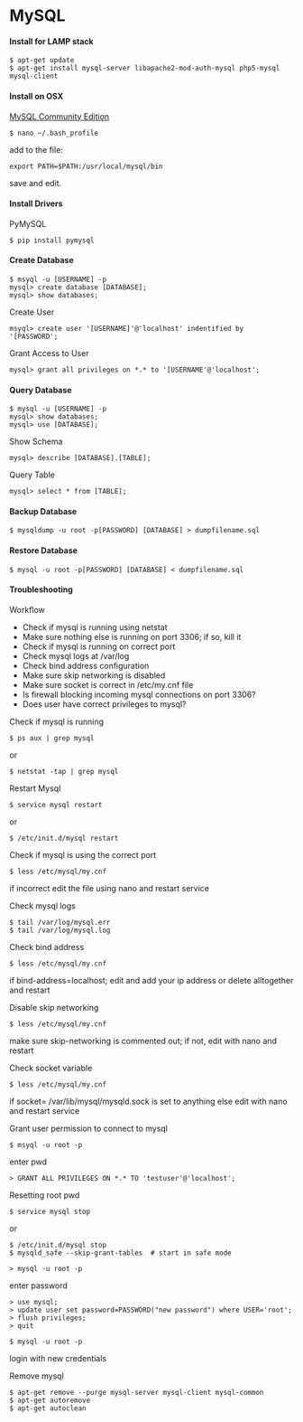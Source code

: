 MySQL
=====

#### Install for LAMP stack

	$ apt-get update
	$ apt-get install mysql-server libapache2-mod-auth-mysql php5-mysql mysql-client


#### Install on OSX

[MySQL Community Edition](https://dev.mysql.com/downloads/mysql/)

	$ nano ~/.bash_profile

add to the file:

	export PATH=$PATH:/usr/local/mysql/bin

save and edit.


#### Install Drivers

PyMySQL

	$ pip install pymysql


#### Create Database

	$ msyql -u [USERNAME] -p
	mysql> create database [DATABASE];
	mysql> show databases;

Create User

	msyql> create user '[USERNAME]'@'localhost' indentified by '[PASSWORD';

Grant Access to User

	mysql> grant all privileges on *.* to '[USERNAME'@'localhost';


#### Query Database

	$ mysql -u [USERNAME] -p
	mysql> show databases;
	mysql> use [DATABASE];

Show Schema

	mysql> describe [DATABASE].[TABLE];

Query Table

	mysql> select * from [TABLE];


#### Backup Database

	$ mysqldump -u root -p[PASSWORD] [DATABASE] > dumpfilename.sql


#### Restore Database

	$ mysql -u root -p[PASSWORD] [DATABASE] < dumpfilename.sql	

#### Troubleshooting

Workflow

* Check if mysql is running using netstat
* Make sure nothing else is running on port 3306; if so, kill it
* Check if mysql is running on correct port
* Check mysql logs at /var/log
* Check bind address configuration 
* Make sure skip networking is disabled
* Make sure socket is correct in /etc/my.cnf file
* Is firewall blocking incoming mysql connections on port 3306?
* Does user have correct privileges to mysql?

Check if mysql is running

	$ ps aux | grep mysql

or

	$ netstat -tap | grep mysql

Restart Mysql

	$ service mysql restart

or

	$ /etc/init.d/mysql restart


Check if mysql is using the correct port

	$ less /etc/mysql/my.cnf

if incorrect edit the file using nano and restart service 


Check mysql logs

	$ tail /var/log/mysql.err
	$ tail /var/log/mysql.log

Check bind address

	$ less /etc/mysql/my.cnf

if bind-address=localhost; edit and add your ip address or delete alltogether and restart


Disable skip networking

	$ less /etc/mysql/my.cnf


make sure skip-networking is commented out; if not, edit with nano and restart


Check socket variable

	$ less /etc/mysql/my.cnf


if socket= /var/lib/mysql/mysqld.sock is set to anything else edit with nano and restart service


Grant user permission to connect to mysql

	$ msyql -u root -p

enter pwd

	> GRANT ALL PRIVILEGES ON *.* TO 'testuser'@'localhost';   

Resetting root pwd

	$ service mysql stop

or 

	$ /etc/init.d/mysql stop   
	$ mysqld_safe --skip-grant-tables  # start in safe mode

	> mysql -u root -p

enter password

	> use mysql;
	> update user set password=PASSWORD("new password") where USER='root';
	> flush privileges;
	> quit

	$ mysql -u root -p

login with new credentials

Remove mysql

	$ apt-get remove --purge mysql-server mysql-client mysql-common
	$ apt-get autoremove
	$ apt-get autoclean


